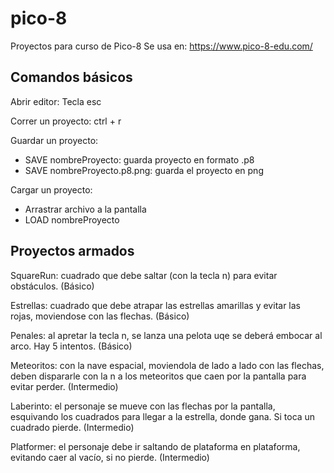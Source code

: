 # pico-8
Proyectos para curso de Pico-8
Se usa en: https://www.pico-8-edu.com/

## Comandos básicos 
Abrir editor: Tecla esc

Correr un proyecto: ctrl + r

Guardar un proyecto: 
- SAVE nombreProyecto: guarda proyecto en formato .p8
- SAVE nombreProyecto.p8.png: guarda el proyecto en png

Cargar un proyecto:
- Arrastrar archivo a la pantalla
- LOAD nombreProyecto

## Proyectos armados
SquareRun: cuadrado que debe saltar (con la tecla n) para evitar obstáculos. (Básico)

Estrellas: cuadrado que debe atrapar las estrellas amarillas y evitar las rojas, moviendose con las flechas. (Básico)

Penales: al apretar la tecla n, se lanza una pelota uqe se deberá embocar al arco. Hay 5 intentos. (Básico)

Meteoritos: con la nave espacial, moviendola de lado a lado con las flechas, deben dispararle con la n a los meteoritos que caen por la pantalla para evitar perder. (Intermedio)

Laberinto: el personaje se mueve con las flechas por la pantalla, esquivando los cuadrados para llegar a la estrella, donde gana. Si toca un cuadrado pierde. (Intermedio)

Platformer: el personaje debe ir saltando de plataforma en plataforma, evitando caer al vacío, si no pierde. (Intermedio)
